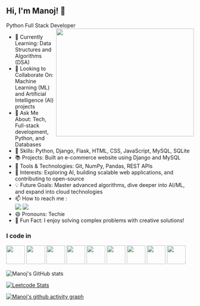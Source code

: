## Hi, I'm Manoj! 👋

Python Full Stack Developer
<img align="right" width="370" height="290" src="https://i.pinimg.com/originals/47/f0/34/47f0342cec72b800463bf003eac1257e.gif">                                               
- 🌱 Currently Learning: Data Structures and Algorithms (DSA)
- 👯 Looking to Collaborate On: Machine Learning (ML) and Artificial Intelligence (AI) projects
- 💬 Ask Me About: Tech, Full-stack development, Python, and Databases
- 🚀 Skills: Python, Django, Flask, HTML, CSS, JavaScript, MySQL, SQLite
- 📚 Projects: Built an e-commerce website using Django and MySQL
- 🔧 Tools & Technologies: Git, NumPy, Pandas, REST APIs
- 🌟 Interests: Exploring AI, building scalable web applications, and contributing to open-source
- 💡 Future Goals: Master advanced algorithms, dive deeper into AI/ML, and expand into cloud technologies
- 📫 How to reach me :
<br /> [<img src="https://img.shields.io/badge/Twitter-1DA1F2?style=for-the-badge&logo=twitter&logoColor=white" />](https://twitter.com/hareesh_dev) [<img src="https://img.shields.io/badge/LinkedIn-0077B5?style=for-the-badge&logo=linkedin&logoColor=white" />](https://www.linkedin.com/in/hareesh-r/)
- 😄 Pronouns: Techie
- 🎯 Fun Fact: I enjoy solving complex problems with creative solutions!
### I code in
<img height="50" width="50" src="https://img.icons8.com/color/48/000000/python.png" /> <img height="50" width="50" src="https://img.icons8.com/color/48/000000/html-5.png" /> <img height="50" width="50" src="https://img.icons8.com/color/48/000000/css3.png" /> <img height="50" width="50" src="https://img.icons8.com/color/48/000000/bootstrap.png" />
<img height="50" width="50" src="https://img.icons8.com/color/48/000000/javascript.png"/> <img height="50" width="50" src="https://img.icons8.com/color/48/000000/react-native.png"/>    <img height="50" width="50" src="https://img.icons8.com/color/48/000000/mysql-logo.png"/>     <img height="50" width="50" src="https://img.icons8.com/color/48/000000/flask.png" />     <img height="50" width="50" src="https://img.icons8.com/color/48/000000/django.png" />

![Manoj's GitHub stats](https://github-readme-stats.vercel.app/api?username=manoj-r&theme=dark&show_icons=true&&hide=issues,contribs)

[![Leetcode Stats](https://leetcard.jacoblin.cool/programmer?ext=contest&theme=dark)](https://leetcode.com/manoj-programmer)

[![Manoj's github activity graph](https://github-readme-activity-graph.vercel.app/graph?username=K-Manoj-Dev&bg_color=0d0c0d&color=ffffff&line=07d51f&point=fcfcfc&area=true&hide_border=true)](https://github.com/ashutosh00710/github-readme-activity-graph)
